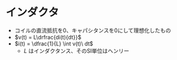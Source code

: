 # インダクタ

- コイルの直流抵抗を0、キャパシタンスを0にして理想化したもの
- $v(t) = L\drfrac{di(t){dt}}$
- $i(t) = \dfrac{1}{L} \int v(t)\ dt$
  - $L$ はインダクタンス、そのSI単位はヘンリー
